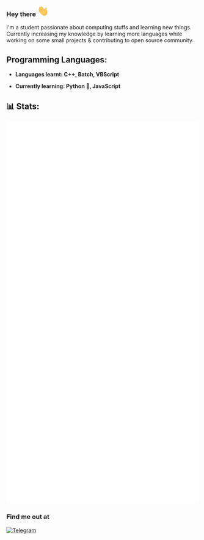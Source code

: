 ### Hey there <img src="https://raw.githubusercontent.com/ABSphreak/ABSphreak/master/gifs/Hi.gif" width="30px">

I'm a student passionate about computing stuffs and learning new things. Currently increasing my knowledge by learning more languages while working on some small projects & contributing to open source community. 
## Programming Languages:

- **Languages learnt: C++, Batch, VBScript**
 
- **Currently learning: Python :snake:, JavaScript**

## 📊 Stats:

![Metrics](./github-metrics.svg)
<!--START_SECTION:waka-->

<!--END_SECTION:waka-->

### Find me out at
[![Telegram](https://img.shields.io/badge/telegram-1b77FF.svg?style=for-the-badge&logo=telegram)](https://t.me/SamForSure)

